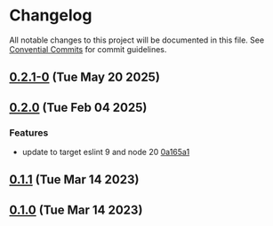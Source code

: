 # Changelog

All notable changes to this project will be documented in this file. See [Convential Commits](https://www.conventionalcommits.org/en/v1.0.0/#specification) for commit guidelines.

## [0.2.1-0](https://github.com/nrkno/sofie-eslint-plugin/compare/v0.2.0...v0.2.1-0) (Tue May 20 2025)


## [0.2.0](https://github.com/nrkno/sofie-eslint-plugin/compare/v0.1.1...v0.2.0) (Tue Feb 04 2025)


### Features

* update to target eslint 9 and node 20 [0a165a1](https://github.com/nrkno/sofie-eslint-plugin/commit/0a165a12539f1bdaf349fb8eadec78a17fb6089d)

## [0.1.1](https://github.com/nrkno/sofie-eslint-plugin/compare/v0.1.0...v0.1.1) (Tue Mar 14 2023)

## [0.1.0](https://github.com/nrkno/sofie-eslint-plugin/compare/...v0.1.0) (Tue Mar 14 2023)
